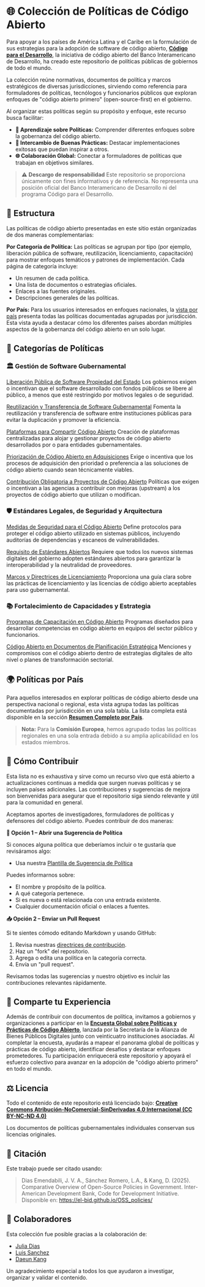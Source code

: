 # 🌐 Colección de Políticas de Código Abierto

Para apoyar a los países de América Latina y el Caribe en la formulación de sus estrategias para la adopción de software de código abierto, **[Código para el Desarrollo](https://knowledge.iadb.org/es/code-development)**, la iniciativa de código abierto del Banco Interamericano de Desarrollo, ha creado este repositorio de políticas públicas de gobiernos de todo el mundo.

La colección reúne normativas, documentos de política y marcos estratégicos de diversas jurisdicciones, sirviendo como referencia para formuladores de políticas, tecnólogos y funcionarios públicos que exploran enfoques de "código abierto primero" (open-source-first) en el gobierno.

Al organizar estas políticas según su propósito y enfoque, este recurso busca facilitar:

- **🧠 Aprendizaje sobre Políticas:** Comprender diferentes enfoques sobre la gobernanza del código abierto.
- **🌟 Intercambio de Buenas Prácticas:** Destacar implementaciones exitosas que puedan inspirar a otros.
- **🌐 Colaboración Global:** Conectar a formuladores de políticas que trabajan en objetivos similares.

> ⚠️ **Descargo de responsabilidad**
> Este repositorio se proporciona únicamente con fines informativos y de referencia.
> No representa una posición oficial del Banco Interamericano de Desarrollo ni del programa Código para el Desarrollo.

## 🧭 Estructura

Las políticas de código abierto presentadas en este sitio están organizadas de dos maneras complementarias:

**Por Categoría de Política:**
Las políticas se agrupan por tipo (por ejemplo, liberación pública de software, reutilización, licenciamiento, capacitación) para mostrar enfoques temáticos y patrones de implementación. Cada página de categoría incluye:
  - Un resumen de cada política.
  - Una lista de documentos o estrategias oficiales.
  - Enlaces a las fuentes originales.
  - Descripciones generales de las políticas.

**Por País:**
Para los usuarios interesados en enfoques nacionales, la [vista por país](policies/complete-country-overview_es.md) presenta todas las políticas documentadas agrupadas por jurisdicción. Esta vista ayuda a destacar cómo los diferentes países abordan múltiples aspectos de la gobernanza del código abierto en un solo lugar.

## 📂 Categorías de Políticas

### 🏛️ Gestión de Software Gubernamental

[Liberación Pública de Software Propiedad del Estado](policies/public-release-state-owned_es.md)
Los gobiernos exigen o incentivan que el software desarrollado con fondos públicos se libere al público, a menos que esté restringido por motivos legales o de seguridad.

[Reutilización y Transferencia de Software Gubernamental](policies/reuse-transfer-government-software_es.md)
Fomenta la reutilización y transferencia de software entre instituciones públicas para evitar la duplicación y promover la eficiencia.

[Plataformas para Compartir Código Abierto](policies/open-source-sharing-platforms_es.md)
Creación de plataformas centralizadas para alojar y gestionar proyectos de código abierto desarrollados por o para entidades gubernamentales.

[Priorización de Código Abierto en Adquisiciones](policies/prioritize-open-source-procurement_es.md)
Exige o incentiva que los procesos de adquisición den prioridad o preferencia a las soluciones de código abierto cuando sean técnicamente viables.

[Contribución Obligatoria a Proyectos de Código Abierto](policies/mandatory-contribution-back-oss_es.md)
Políticas que exigen o incentivan a las agencias a contribuir con mejoras (upstream) a los proyectos de código abierto que utilizan o modifican.

### 🛡️ Estándares Legales, de Seguridad y Arquitectura

[Medidas de Seguridad para el Código Abierto](policies/open-source-security-measures_es.md)
Define protocolos para proteger el código abierto utilizado en sistemas públicos, incluyendo auditorías de dependencias y escaneos de vulnerabilidades.

[Requisito de Estándares Abiertos](policies/open-standards-requirement_es.md)
Requiere que todos los nuevos sistemas digitales del gobierno adopten estándares abiertos para garantizar la interoperabilidad y la neutralidad de proveedores.

[Marcos y Directrices de Licenciamiento](policies/licensing-frameworks-guidelines_es.md)
Proporciona una guía clara sobre las prácticas de licenciamiento y las licencias de código abierto aceptables para uso gubernamental.

### 📚 Fortalecimiento de Capacidades y Estrategia

[Programas de Capacitación en Código Abierto](policies/oss-training-programs_es.md)
Programas diseñados para desarrollar competencias en código abierto en equipos del sector público y funcionarios.

[Código Abierto en Documentos de Planificación Estratégica](policies/oss-strategic-planning-documents_es.md)
Menciones y compromisos con el código abierto dentro de estrategias digitales de alto nivel o planes de transformación sectorial.

## 🌍 Políticas por País

Para aquellos interesados en explorar políticas de código abierto desde una perspectiva nacional o regional, esta vista agrupa todas las políticas documentadas por jurisdicción en una sola tabla.
La lista completa está disponible en la sección **[Resumen Completo por País](policies/complete-country-overview_es.md)**.

> **Nota:** Para la **Comisión Europea**, hemos agrupado todas las políticas regionales en una sola entrada debido a su amplia aplicabilidad en los estados miembros.

## 🤝 Cómo Contribuir

Esta lista no es exhaustiva y sirve como un recurso vivo que está abierto a actualizaciones continuas a medida que surgen nuevas políticas y se incluyen países adicionales. Las contribuciones y sugerencias de mejora son bienvenidas para asegurar que el repositorio siga siendo relevante y útil para la comunidad en general.

Aceptamos aportes de investigadores, formuladores de políticas y defensores del código abierto. Puedes contribuir de dos maneras:

**📝 Opción 1 – Abrir una Sugerencia de Política**

Si conoces alguna política que deberíamos incluir o te gustaría que revisáramos algo:
- Usa nuestra [Plantilla de Sugerencia de Política](https://github.com/EL-BID/OSS_policies/issues/new?assignees=&labels=contribution&template=policy-suggestion.yml&title=Sugerencia%3A+%5BNombre+de+la+Política%5D)

Puedes informarnos sobre:
- El nombre y propósito de la política.
- A qué categoría pertenece.
- Si es nueva o está relacionada con una entrada existente.
- Cualquier documentación oficial o enlaces a fuentes.

**📥 Opción 2 – Enviar un Pull Request**

Si te sientes cómodo editando Markdown y usando GitHub:
1. Revisa nuestras [directrices de contribución](contribution.md).
2. Haz un "fork" del repositorio.
3. Agrega o edita una política en la categoría correcta.
4. Envía un "pull request".

Revisamos todas las sugerencias y nuestro objetivo es incluir las contribuciones relevantes rápidamente.

## 📢 Comparte tu Experiencia

Además de contribuir con documentos de política, invitamos a gobiernos y organizaciones a participar en la **[Encuesta Global sobre Políticas y Prácticas de Código Abierto](https://www.digitalpublicgoods.net/blog/opensourcesurvey)**, lanzada por la Secretaría de la Alianza de Bienes Públicos Digitales junto con veinticuatro instituciones asociadas. Al completar la encuesta, ayudarás a mapear el panorama global de políticas y prácticas de código abierto, identificar desafíos y destacar enfoques prometedores. Tu participación enriquecerá este repositorio y apoyará el esfuerzo colectivo para avanzar en la adopción de "código abierto primero" en todo el mundo.

## ⚖️ Licencia

Todo el contenido de este repositorio está licenciado bajo:
**[Creative Commons Atribución-NoComercial-SinDerivadas 4.0 Internacional (CC BY-NC-ND 4.0)](https://creativecommons.org/licenses/by-nc-nd/4.0/deed.es)**

Los documentos de políticas gubernamentales individuales conservan sus licencias originales.

## 📄 Citación

Este trabajo puede ser citado usando:

>Dias Emendabili, J. V. A., Sánchez Romero, L.A., & Kang, D. (2025). Comparative Overview of Open-Source Policies in Government. Inter-American Development Bank, Code for Development Initiative. Disponible en: <https://el-bid.github.io/OSS_policies/>

## 👥 Colaboradores

Esta colección fue posible gracias a la colaboración de:
- [Julia Dias](https://github.com/Juliavieiradeandradedias)
- [Luis Sanchez](https://github.com/lasr21)
- [Daeun Kang](https://github.com/daeunkangg)

Un agradecimiento especial a todos los que ayudaron a investigar, organizar y validar el contenido.